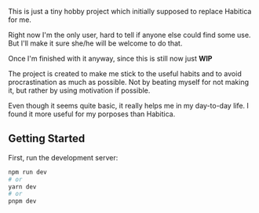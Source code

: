 This is just a tiny hobby project which initially supposed to replace Habitica for me.

Right now I'm the only user, hard to tell if anyone else could find some use. But I'll make it sure she/he will be welcome to do that.

Once I'm finished with it anyway, since this is still now just **WIP**

The project is created to make me stick to the useful habits and to avoid procrastination as much as possible. Not by beating myself for not making it, but rather by using motivation if possible.

Even though it seems quite basic, it really helps me in my day-to-day life. I found it more useful for my porposes than Habitica.

<!-- ### Demo
not yet available - login
[Deployed with Vercel](https://carpe-diem-bzed.vercel.app/) -->

## Getting Started

First, run the development server:

```bash
npm run dev
# or
yarn dev
# or
pnpm dev
```
